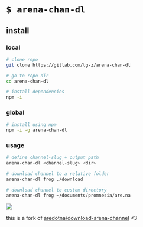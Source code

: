 # `$ arena-chan-dl`
## install
### local
```bash
# clone repo
git clone https://gitlab.com/tg-z/arena-chan-dl

# go to repo dir
cd arena-chan-dl

# install dependencies
npm -i
```

### global
```bash
# install using npm
npm -i -g arena-chan-dl
```

### usage
```bash
# define channel-slug + output path
arena-chan-dl <channel-slug> <dir>

# download channel to a relative folder
arena-chan-dl frog ./download

# download channel to custom directory
arena-chan-dl frog ~/documents/promnesia/are.na
```

![](http://static.damonzucconi.com/_capture/4mTGkMs6JI.gif)

this is a fork of [aredotna/download-arena-channel](https://github.com/aredotna/download-arena-channel) <3


